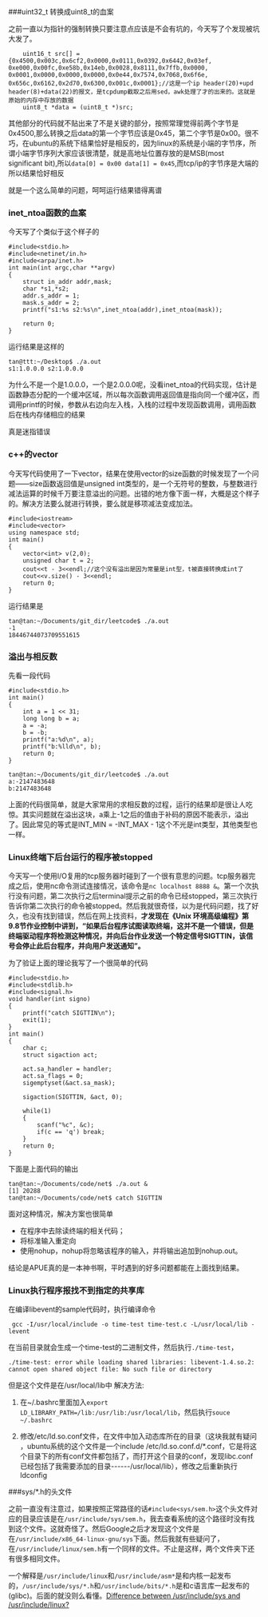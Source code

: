 ###uint32_t 转换成uint8_t的血案

之前一直以为指针的强制转换只要注意点应该是不会有坑的，今天写了个发现被坑大发了。
```
	uint16_t src[] = {0x4500,0x003c,0x6cf2,0x0000,0x0111,0x0392,0x6442,0x03ef,
0xe000,0x00fc,0xe58b,0x14eb,0x0028,0x8111,0x7ffb,0x0000,
0x0001,0x0000,0x0000,0x0000,0x0e44,0x7574,0x7068,0x6f6e,
0x656c,0x6162,0x2d70,0x6300,0x001c,0x0001};//这是一个ip header(20)+upd header(8)+data(22)的报文，是tcpdump截取之后用sed，awk处理了才的出来的。这就是原始的内存中存放的数据
	uint8_t *data = (uint8_t *)src;

```
其他部分的代码就不贴出来了不是关键的部分，按照常理觉得前两个字节是0x4500,那么转换之后data的第一个字节应该是0x45，第二个字节是0x00。很不巧，在ubuntu的系统下结果恰好是相反的，因为linux的系统是小端的字节序，所谓小端字节序列大家应该很清楚，就是高地址位置存放的是MSB(most significant bit),所以`data[0] = 0x00 data[1] = 0x45`,而tcp/ip的字节序是大端的所以结果恰好相反


就是一个这么简单的问题，呵呵运行结果错得离谱


### inet_ntoa函数的血案
今天写了个类似于这个样子的
```
#include<stdio.h>
#include<netinet/in.h>
#include<arpa/inet.h>
int main(int argc,char **argv)
{
	struct in_addr addr,mask;
	char *s1,*s2;
	addr.s_addr = 1;
	mask.s_addr = 2;
	printf("s1:%s s2:%s\n",inet_ntoa(addr),inet_ntoa(mask));

	return 0;
}

```
运行结果是这样的
```
tan@ttt:~/Desktop$ ./a.out 
s1:1.0.0.0 s2:1.0.0.0
```
为什么不是一个是1.0.0.0，一个是2.0.0.0呢，没看inet_ntoa的代码实现，估计是函数静态分配的一个缓冲区域，所以每次函数调用返回值是指向同一个缓冲区，而调用printf的时候，参数从右边向左入栈，入栈的过程中发现函数调用，调用函数后在栈内存储相应的结果

真是迷指错误

### c++的vector

今天写代码使用了一下vector，结果在使用vector的size函数的时候发现了一个问题——size函数返回值是unsigned int类型的，是一个无符号的整数，与整数进行减法运算的时候千万要注意溢出的问题。出错的地方像下面一样，大概是这个样子的。解决方法要么就进行转换，要么就是移项减法变成加法。

```
#include<iostream>
#include<vector>
using namespace std;
int main()
{
	vector<int> v(2,0);
	unsigned char t = 2;
	cout<<t - 3<<endl;//这个没有溢出是因为常量是int型，t被直接转换成int了
	cout<<v.size() - 3<<endl;
	return 0;
}
```
运行结果是

```
tan@tan:~/Documents/git_dir/leetcode$ ./a.out 
-1
18446744073709551615
```

### 溢出与相反数

先看一段代码

```
#include<stdio.h>
int main()
{
	int a = 1 << 31;
	long long b = a;
	a = -a;
	b = -b;
	printf("a:%d\n", a);
	printf("b:%lld\n", b);
	return 0;
}
```
```
tan@tan:~/Documents/git_dir/leetcode$ ./a.out 
a:-2147483648
b:2147483648
```
上面的代码很简单，就是大家常用的求相反数的过程，运行的结果却是很让人吃惊。其实问题就在溢出这块，a乘上-1之后的值由于补码的原因不能表示，溢出了。因此常见的等式是INT_MIN = -INT_MAX - 1这个不光是int类型，其他类型也一样。


### Linux终端下后台运行的程序被stopped

今天写一个使用I/O复用的tcp服务器时碰到了一个很有意思的问题。tcp服务器完成之后，使用nc命令测试连接情况，该命令是`nc localhost 8888 &`。第一个次执行没有问题，第二次执行之后terminal提示之前的命令已经stopped，第三次执行告诉你第二次执行的命令被stopped。然后我就很奇怪，以为是代码问题，找了好久，也没有找到错误，然后在网上找资料，**才发现在《Unix 环境高级编程》第9.8节作业控制中讲到，“如果后台程序试图读取终端，这并不是一个错误，但是终端驱动程序将检测这种情况，并向后台作业发送一个特定信号SIGTTIN，该信号会停止此后台程序，并向用户发送通知”。**


为了验证上面的理论我写了一个很简单的代码

```
#include<stdio.h>
#include<stdlib.h>
#include<signal.h>
void handler(int signo)
{
	printf("catch SIGTTIN\n");
	exit(1);
}
int main()
{
	char c;
	struct sigaction act;

	act.sa_handler = handler;
	act.sa_flags = 0;
	sigemptyset(&act.sa_mask);

	sigaction(SIGTTIN, &act, 0);

	while(1)
	{
		scanf("%c", &c);
		if(c == 'q') break;
	}
	return 0;
}

```
下面是上面代码的输出

```
tan@tan:~/Documents/code/net$ ./a.out &
[1] 20288
tan@tan:~/Documents/code/net$ catch SIGTTIN
```
面对这种情况，解决方案也很简单

+ 在程序中去除读终端的相关代码；
+ 将标准输入重定向
+ 使用nohup，nohup将忽略该程序的输入，并将输出追加到nohup.out。

结论是APUE真的是一本神书啊，平时遇到的好多问题都能在上面找到结果。


### Linux执行程序报找不到指定的共享库
在编译libevent的sample代码时，执行编译命令

```
 gcc -I/usr/local/include -o time-test time-test.c -L/usr/local/lib -levent
```

在当前目录就会生成一个time-test的二进制文件，然后执行`./time-test`，
```
./time-test: error while loading shared libraries: libevent-1.4.so.2: cannot open shared object file: No such file or directory
```
但是这个文件是在/usr/local/lib中
解决方法:
1. 在~/.bashrc里面加入`export LD_LIBRARY_PATH=/lib:/usr/lib:/usr/local/lib`，然后执行`souce ~/.bashrc`

2. 修改/etc/ld.so.conf文件，在文件中加入动态库所在的目录（这块我就有疑问 ，ubuntu系统的这个文件是一个include /etc/ld.so.conf.d/*.conf，它是将这个目录下的所有conf文件都包括了，而打开这个目录的conf，发现libc.conf已经包括了我需要添加的目录------/usr/local/lib），修改之后重新执行ldconfig

###sys/*.h的头文件

之前一直没有注意过，如果按照正常路径的话`#include<sys/sem.h>`这个头文件对应的目录应该是在`/usr/include/sys/sem.h`，我去查看系统的这个路径时没有找到这个文件。这就奇怪了。然后Google之后才发现这个文件是在`/usr/include/x86_64-linux-gnu/sys`下面。然后我就有些疑问了，在`/usr/include/linux/sem.h`有一个同样的文件。不止是这样，两个文件夹下还有很多相同文件。

一个解释是`/usr/include/linux`和`/usr/include/asm*`是和内核一起发布的，`/usr/include/sys/*.h`和`/usr/include/bits/*.h`是和c语言库一起发布的(glibc)。后面的就没则么看懂。[Difference between /usr/include/sys and /usr/include/linux?](https://unix.stackexchange.com/questions/7928/difference-between-usr-include-sys-and-usr-include-linux)


